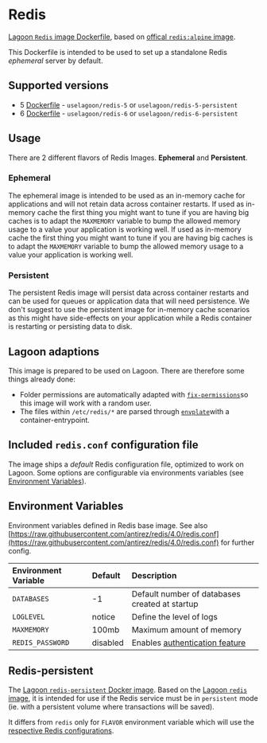 # Redis

[Lagoon `Redis` image Dockerfile](https://github.com/uselagoon/lagoon-images/blob/main/images/redis), based on [offical `redis:alpine` image](https://hub.docker.com/_/redis/).

This Dockerfile is intended to be used to set up a standalone Redis _ephemeral_ server by default.

## Supported versions

* 5 [Dockerfile](https://github.com/uselagoon/lagoon-images/blob/main/images/redis/5.Dockerfile) - `uselagoon/redis-5` or `uselagoon/redis-5-persistent`
* 6 [Dockerfile](https://github.com/uselagoon/lagoon-images/blob/main/images/redis/6.Dockerfile) - `uselagoon/redis-6` or `uselagoon/redis-6-persistent`

## Usage

There are 2 different flavors of Redis Images. **Ephemeral** and **Persistent**.

### Ephemeral

The ephemeral image is intended to be used as an in-memory cache for applications and will not retain data across container restarts.
If used as in-memory cache the first thing you might want to tune if you are having big caches is to adapt the `MAXMEMORY` variable to bump the allowed memory usage to a value your application is working well.
If used as in-memory cache the first thing you might want to tune if you are having big caches is to adapt the `MAXMEMORY` variable to bump the allowed memory usage to a value your application is working well.

### Persistent

The persistent Redis image will persist data across container restarts and can be used for queues or application data that will need persistence.
We don't suggest to use the persistent image for in-memory cache scenarios as this might have side-effects on your application while a Redis container is restarting or persisting data to disk.

## Lagoon adaptions

This image is prepared to be used on Lagoon. There are therefore some things already done:

* Folder permissions are automatically adapted with [`fix-permissions`](https://github.com/sclorg/s2i-base-container/blob/master/core/root/usr/bin/fix-permissions)so this image will work with a random user.
* The files within `/etc/redis/*` are parsed through [`envplate`](https://github.com/kreuzwerker/envplate)with a container-entrypoint.

## Included `redis.conf` configuration file

The image ships a _default_ Redis configuration file, optimized to work on Lagoon. Some options are configurable via environments variables \(see [Environment Variables](../using-lagoon-advanced/environment-variables.md)\).

## Environment Variables

Environment variables defined in Redis base image. See also [https://raw.githubusercontent.com/antirez/redis/4.0/redis.conf](https://raw.githubusercontent.com/antirez/redis/4.0/redis.conf) for further config.

| Environment Variable | Default  |                                        Description                                        |
| :------------------- | :------- | :---------------------------------------------------------------------------------------- |
| `DATABASES`          | -1       | Default number of databases created at startup                                            |
| `LOGLEVEL`           | notice   | Define the level of logs                                                                  |
| `MAXMEMORY`          | 100mb    | Maximum amount of memory                                                                  |
| `REDIS_PASSWORD`     | disabled | Enables [authentication feature](https://redis.io/topics/security#authentication-feature) |

## Redis-persistent

The [Lagoon `redis-persistent` Docker image](https://github.com/uselagoon/lagoon-images/blob/main/images/redis-persistent/5.Dockerfile). Based on the [Lagoon `redis` image](./), it is intended for use if the Redis service must be in `persistent` mode \(ie. with a persistent volume where transactions will be saved\).

It differs from `redis` only for `FLAVOR` environment variable which will use the [respective Redis configurations](https://github.com/uselagoon/lagoon-images/tree/main/images/redis/conf).
